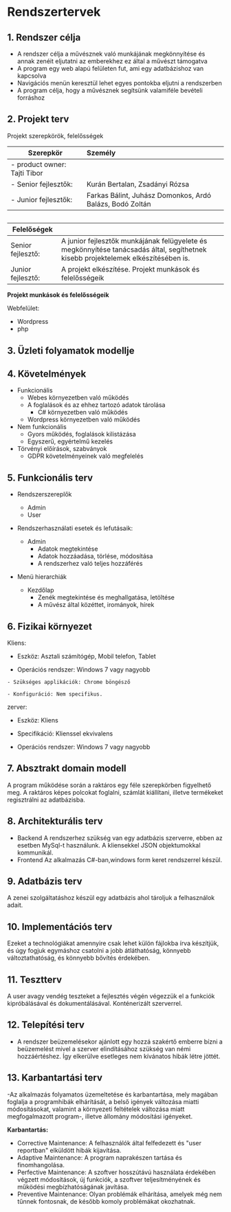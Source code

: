 # Rendszertervek

## 1. Rendszer célja

- A rendszer célja a művésznek való  munkájának  megkönnyítése és annak zenéit eljutatni az emberekhez ez által a művészt támogatva
- A program egy web alapú felületen fut, ami egy adatbázishoz van kapcsolva
- Navigációs menün keresztül lehet egyes pontokba eljutni a rendszerben
- A program célja, hogy a művésznek segítsünk valamiféle bevételi forráshoz

## 2. Projekt terv
Projekt szerepkörök, felelősségek

| Szerepkör | Személy|
|---|:-|
| -   product owner: Tajti Tibor |
| - Senior fejlesztők: | Kurán Bertalan, Zsadányi Rózsa |
|    - Junior fejlesztők: | Farkas Bálint, Juhász Domonkos, Ardó Balázs, Bodó Zoltán |
##
|  Felelőségek  |  |
|---|:-|
| Senior fejlesztő: | A junior fejlesztők munkájának felügyelete és megkönnyítése tanácsadás által, segíthetnek kisebb projektelemek elkészítésében is. |
| Junior fejlesztő: | A projekt elkészítése. Projekt munkások és felelősségeik |

**Projekt munkások és felelősségeik**

   Webfelület:
-   Wordpress
-   php
## 3. Üzleti folyamatok modellje

## 4. Követelmények

- Funkcionális
	- Webes környezetben való működés
	- A foglalások és az ehhez tartozó adatok tárolása
        - C# környezetben való működés
	- Wordpress környezetben való működés
 - Nem funkcionális
	- Gyors működés, foglalások kilistázása
	- Egyszerű, egyértelmű kezelés
 - Törvényi előírások, szabványok
	- GDPR követelményeinek való megfelelés

## 5. Funkcionális terv

- Rendszerszereplők
  - Admin
  - User
  
- Rendszerhasználati esetek és lefutásaik:
  - Admin
    * Adatok megtekintése
    * Adatok hozzáadása, törlése, módosítása
    * A rendszerhez való teljes hozzáférés

- Menü hierarchiák
  - Kezdőlap
    * Zenék megtekintése és meghallgatása, letöltése
    * A művész által közéttet, irományok, hírek

## 6. Fizikai környezet

Kliens:
   - Eszköz: Asztali számítógép, Mobil telefon, Tablet

  -  Operációs rendszer: Windows 7 vagy nagyobb

    - Szükséges applikációk: Chrome böngésző

    - Konfiguráció: Nem specifikus.

zerver:

- Eszköz: Kliens

- Specifikáció: Klienssel ekvivalens

- Operációs rendszer: Windows 7 vagy nagyobb
 
## 7. Absztrakt domain modell
A program működése során a raktáros egy féle szerepkörben figyelhető meg. A raktáros képes polcokat foglalni, számlát kiállítani, illetve termékeket regisztrálni az adatbázisba.

## 8. Architekturális terv
- Backend
	A rendszerhez szükség van egy adatbázis szerverre, ebben az esetben MySql-t használunk.
	A kliensekkel JSON objektumokkal kommunikál.
 - Frontend
	Az alkalmazás C#-ban,windows form keret rendszerrel készül.

## 9. Adatbázis terv
A zenei szolgáltatáshoz készül egy adatbázis ahol tároljuk a felhasználok adait.

## 10. Implementációs terv
Ezeket a technológiákat amennyire csak lehet külön fájlokba írva készítjük, és úgy fogjuk egymáshoz csatolni a jobb átláthatóság, könnyebb változtathatóság, és könnyebb bővítés érdekében.

## 11. Tesztterv

A user avagy vendég teszteket a fejlesztés végén végezzük el a funkciók kipróbálásával és dokumentálásával. Konténerizált szerverrel.

## 12. Telepítési terv

- A rendszer beüzemelésekor ajánlott egy hozzá szakértő emberre bízni a beüzemelést mivel a szerver elindításához szükség van némi hozzáértéshez.
	Így elkerülve esetleges nem kívánatos hibák létre jöttét.

## 13. Karbantartási terv

-Az alkalmazás folyamatos üzemeltetése és karbantartása, mely
magában foglalja a programhibák elhárítását, a belső igények változása miatti
módosításokat, valamint a környezeti feltételek változása miatt
megfogalmazott program-, illetve állomány módosítási igényeket.

**Karbantartás:**
- Corrective Maintenance: A felhasználók által felfedezett és "user reportban"
elküldött hibák kijavítása.
- Adaptive Maintenance: A program naprakészen tartása és finomhangolása.
- Perfective Maintenance: A szoftver hosszútávú használata érdekében végzett
módosítások, új funkciók, a szoftver teljesítményének és működési
megbízhatóságának javítása.
- Preventive Maintenance: Olyan problémák elhárítása, amelyek még nem
tűnnek fontosnak, de később komoly problémákat okozhatnak.